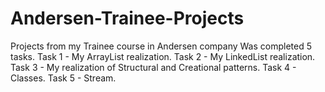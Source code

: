 # Andersen-Trainee-Projects
Projects from my Trainee course in Andersen company
Was completed 5 tasks.
Task 1 - My ArrayList realization.
Task 2 - My LinkedList realization.
Task 3 - My realization of Structural and Creational patterns.
Task 4 - Classes.
Task 5 - Stream.
